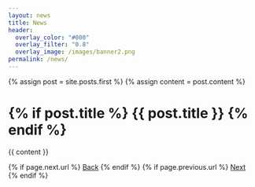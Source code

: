 ```yaml
---
layout: news
title: News
header:
  overlay_color: "#000"
  overlay_filter: "0.8"
  overlay_image: /images/banner2.png
permalink: /news/
---
```


{% assign post = site.posts.first %}
{% assign content = post.content %}

<h1 class="entry-title">
{% if post.title %}
    {{ post.title }}
{% endif %}
</h1>

{{ content }}

<div>
  {% if page.next.url %}
    <a class="btn btn--inverse" href="{{page.next.url}}">Back</a>
  {% endif %}
  {% if page.previous.url %}
    <a class="btn btn--inverse" href="{{page.previous.url}}">Next</a>
  {% endif %}
</div>
